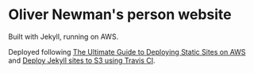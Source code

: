 # Oliver Newman's person website

Built with Jekyll, running on AWS.

Deployed following [The Ultimate Guide to Deploying Static Sites on
AWS](https://stormpath.com/blog/ultimate-guide-deploying-static-site-aws) and
[Deploy Jekyll sites to S3 using Travis CI](http://cloudcannon.com/tutorial/2016/01/21/deploy-jekyll-sites-to-s3-using-travis-ci/).
